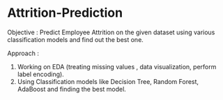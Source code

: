# Attrition-Prediction

Objective :
  Predict Employee Attrition on the given dataset using various classification models and find out the best one.
  
Approach :

  1. Working on EDA (treating missing values , data visualization, perform label encoding).
  2. Using Classification models like Decision Tree, Random Forest, AdaBoost and finding the best model.
